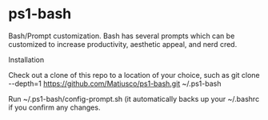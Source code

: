 # ps1-bash
Bash/Prompt customization. Bash has several prompts which can be customized to increase productivity, aesthetic appeal, and nerd cred.

Installation

Check out a clone of this repo to a location of your choice, such as git clone --depth=1 https://github.com/Matiusco/ps1-bash.git ~/.ps1-bash

Run ~/.ps1-bash/config-prompt.sh (it automatically backs up your  ~/.bashrc if you confirm any changes.


